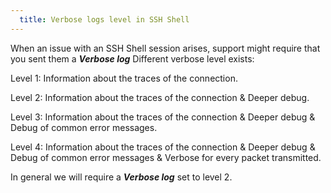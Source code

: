 ```yaml
---
  title: Verbose logs level in SSH Shell
---
```

When an issue with an SSH Shell session arises, support might require that you sent them a ***Verbose log*** Different verbose level exists:  

Level 1: Information about the traces of the connection.  

Level 2: Information about the traces of the connection & Deeper debug. 

Level 3: Information about the traces of the connection & Deeper debug & Debug of common error messages.

Level 4: Information about the traces of the connection & Deeper debug & Debug of common error messages & Verbose for every packet transmitted.

In general we will require a ***Verbose log*** set to level 2.
